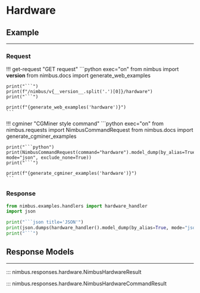# Hardware

## Example
---

### Request
!!! get-request "GET request"
    ```python exec="on"
    from nimbus import __version__
    from nimbus.docs import generate_web_examples

    print("```")
    print(f"/nimbus/v{__version__.split('.')[0]}/hardware")
    print("```")

    print(f"{generate_web_examples('hardware')}")
    ```


!!! cgminer "CGMiner style command"
    ```python exec="on"
    from nimbus.requests import NimbusCommandRequest
    from nimbus.docs import generate_cgminer_examples


    print("```python")
    print(NimbusCommandRequest(command="hardware").model_dump(by_alias=True, mode="json", exclude_none=True))
    print("```")

    print(f"{generate_cgminer_examples('hardware')}")
    ```

### Response
```python exec="on"
from nimbus.examples.handlers import hardware_handler
import json

print("```json title='JSON'")
print(json.dumps(hardware_handler().model_dump(by_alias=True, mode="json"), indent=4))
print("```")
```


## Response Models
---

::: nimbus.responses.hardware.NimbusHardwareResult

::: nimbus.responses.hardware.NimbusHardwareCommandResult
